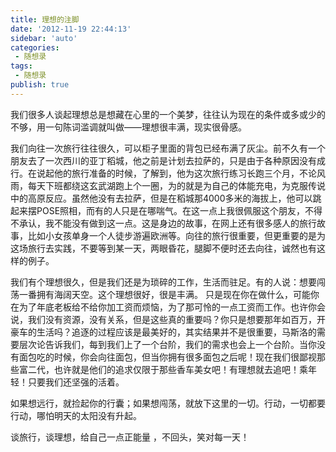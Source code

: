 ```yaml
---
title: 理想的注脚
date: '2012-11-19 22:44:13'
sidebar: 'auto'
categories:
 - 随想录
tags:
 - 随想录
publish: true
---
```


我们很多人谈起理想总是想藏在心里的一个美梦，往往认为现在的条件或多或少的不够，用一句陈词滥调就叫做——理想很丰满，现实很骨感。

我们向往一次旅行往往很久，可以柜子里面的背包已经布满了灰尘。前不久有一个朋友去了一次西川的亚丁稻城，他之前是计划去拉萨的，只是由于各种原因没有成行。在说起他的旅行准备的时候，了解到，他为这次旅行练习长跑三个月，不论风雨，每天下班都绕这玄武湖跑上个一圈，为的就是为自己的体能充电，为克服传说中的高原反应。虽然他没有去拉萨，但是在稻城那4000多米的海拔上，他可以跳起来摆POSE照相，而有的人只是在哪喘气。在这一点上我很佩服这个朋友，不得不承认，我不能没有做到这一点。这是身边的故事，在网上还有很多感人的旅行故事，比如小女孩单身一个人徒步游遍欧洲等。向往的旅行很重要，但更重要的是为这场旅行去实践，不要等到某一天，两眼昏花，腿脚不便时还去向往，诚然也有这样的例子。

我们有个理想很久，但是我们还是为琐碎的工作，生活而驻足。有的人说：想要闯荡一番拥有海阔天空。这个理想很好，很是丰满。 只是现在你在做什么，可能你在为了年底老板给不给你加工资而烦恼，为了那可怜的一点工资而工作。也许你会说，我们没有资源，没有关系，但是这些真的重要吗？你只是想要那年如百万，开豪车的生活吗？追逐的过程应该是最美好的，其实结果并不是很重要，马斯洛的需要层次论告诉我们，每到我们上了一个台阶，我们的需求也会上一个台阶。当你没有面包吃的时候，你会向往面包，但当你拥有很多面包之后呢！现在我们很鄙视那些富二代，也许就是他们的追求仅限于那些香车美女吧！有理想就去追吧！乘年轻！只要我们还坚强的活着。

如果想远行，就捡起你的行囊；如果想闯荡，就放下这里的一切。行动，一切都要行动，哪怕明天的太阳没有升起。

谈旅行，谈理想，给自己一点正能量 ，不回头，笑对每一天！
